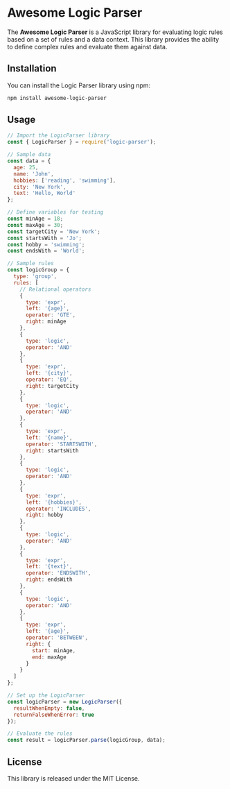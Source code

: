 # Awesome Logic Parser
The **Awesome Logic Parser** is a JavaScript library for evaluating logic rules based on a set of rules and a data context. This library provides the ability to define complex rules and evaluate them against data.

## Installation
You can install the Logic Parser library using npm:
```bash
npm install awesome-logic-parser
```

## Usage

```js
// Import the LogicParser library
const { LogicParser } = require('logic-parser');

// Sample data
const data = {
  age: 25,
  name: 'John',
  hobbies: ['reading', 'swimming'],
  city: 'New York',
  text: 'Hello, World'
};

// Define variables for testing
const minAge = 18;
const maxAge = 30;
const targetCity = 'New York';
const startsWith = 'Jo';
const hobby = 'swimming';
const endsWith = 'World';

// Sample rules
const logicGroup = {
  type: 'group',
  rules: [
    // Relational operators
    {
      type: 'expr',
      left: '{age}',
      operator: 'GTE',
      right: minAge
    },
    {
      type: 'logic',
      operator: 'AND'
    },
    {
      type: 'expr',
      left: '{city}',
      operator: 'EQ',
      right: targetCity
    },
    {
      type: 'logic',
      operator: 'AND'
    },
    {
      type: 'expr',
      left: '{name}',
      operator: 'STARTSWITH',
      right: startsWith
    },
    {
      type: 'logic',
      operator: 'AND'
    },
    {
      type: 'expr',
      left: '{hobbies}',
      operator: 'INCLUDES',
      right: hobby
    },
    {
      type: 'logic',
      operator: 'AND'
    },
    {
      type: 'expr',
      left: '{text}',
      operator: 'ENDSWITH',
      right: endsWith
    },
    {
      type: 'logic',
      operator: 'AND'
    },
    {
      type: 'expr',
      left: '{age}',
      operator: 'BETWEEN',
      right: {
        start: minAge,
        end: maxAge
      }
    }
  ]
};

// Set up the LogicParser
const logicParser = new LogicParser({
  resultWhenEmpty: false,
  returnFalseWhenError: true
});

// Evaluate the rules
const result = logicParser.parse(logicGroup, data);
```

## License
This library is released under the MIT License.
